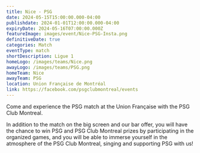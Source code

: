 ```yaml
---
title: Nice - PSG
date: 2024-05-15T15:00:00.000-04:00
publishdate: 2024-01-01T12:00:00.000-04:00
expiryDate: 2024-05-16T07:00:00.000Z
featureImage: images/event/Nice-PSG-Insta.png
definitiveDate: true
categories: Match
eventType: match
shortDescription: Ligue 1
homeLogo: /images/teams/Nice.png
awayLogo: /images/teams/PSG.png
homeTeam: Nice
awayTeam: PSG
location: Union Française de Montréal
link: https://facebook.com/psgclubmontreal/events
---
```


Come and experience the PSG match at the Union Française with the PSG Club Montreal.

In addition to the match on the big screen and our bar offer, you will have the chance to win PSG and PSG Club Montreal prizes by participating in the organized games, and you will be able to immerse yourself in the atmosphere of the PSG Club Montreal, singing and supporting PSG with us!
